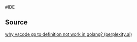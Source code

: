 #IDE 

## Source
[why vscode go to definition not work in golang? (perplexity.ai)](https://www.perplexity.ai/search/why-vscode-go-VJwLQSWtToaxc2mlECrs3A)


